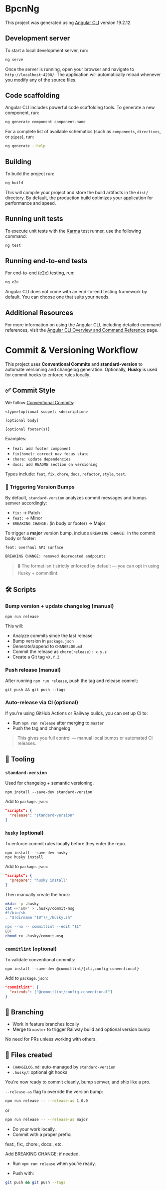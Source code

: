 # BpcnNg

This project was generated using [Angular CLI](https://github.com/angular/angular-cli) version 19.2.12.

## Development server

To start a local development server, run:

```bash
ng serve
```

Once the server is running, open your browser and navigate to `http://localhost:4200/`. The application will automatically reload whenever you modify any of the source files.

## Code scaffolding

Angular CLI includes powerful code scaffolding tools. To generate a new component, run:

```bash
ng generate component component-name
```

For a complete list of available schematics (such as `components`, `directives`, or `pipes`), run:

```bash
ng generate --help
```

## Building

To build the project run:

```bash
ng build
```

This will compile your project and store the build artifacts in the `dist/` directory. By default, the production build optimizes your application for performance and speed.

## Running unit tests

To execute unit tests with the [Karma](https://karma-runner.github.io) test runner, use the following command:

```bash
ng test
```

## Running end-to-end tests

For end-to-end (e2e) testing, run:

```bash
ng e2e
```

Angular CLI does not come with an end-to-end testing framework by default. You can choose one that suits your needs.

## Additional Resources

For more information on using the Angular CLI, including detailed command references, visit the [Angular CLI Overview and Command Reference](https://angular.dev/tools/cli) page.




# Commit & Versioning Workflow

This project uses **Conventional Commits** and **standard-version** to automate versioning and changelog generation. Optionally, **Husky** is used for commit hooks to enforce rules locally.

## ✅ Commit Style

We follow [Conventional Commits](https://www.conventionalcommits.org/):

```
<type>[optional scope]: <description>

[optional body]

[optional footer(s)]
```

Examples:

- `feat: add footer component`
- `fix(home): correct nav focus state`
- `chore: update dependencies`
- `docs: add README section on versioning`

Types include: `feat`, `fix`, `chore`, `docs`, `refactor`, `style`, `test`.

### 🔺 Triggering Version Bumps

By default, `standard-version` analyzes commit messages and bumps semver accordingly:

- `fix:` → Patch
- `feat:` → Minor
- `BREAKING CHANGE:` (in body or footer) → Major

To trigger a **major** version bump, include `BREAKING CHANGE:` in the commit body or footer:

```
feat: overhaul API surface

BREAKING CHANGE: removed deprecated endpoints
```

> 🔒 The format isn't strictly enforced by default — you can opt in using Husky + commitlint.

## 🛠 Scripts

### Bump version + update changelog (manual)

```
npm run release
```

This will:

- Analyze commits since the last release
- Bump version in `package.json`
- Generate/append to `CHANGELOG.md`
- Commit the release as `chore(release): x.y.z`
- Create a Git tag `vX.Y.Z`

### Push release (manual)

After running `npm run release`, push the tag and release commit:

```
git push && git push --tags
```

### Auto-release via CI (optional)

If you're using GitHub Actions or Railway builds, you can set up CI to:

- Run `npm run release` after merging to `master`
- Push the tag and changelog

> This gives you full control — manual local bumps or automated CI releases.

## 🧪 Tooling

### `standard-version`
Used for changelog + semantic versioning.

```
npm install --save-dev standard-version
```

Add to `package.json`:
```json
"scripts": {
  "release": "standard-version"
}
```

### `husky` (optional)
To enforce commit rules locally before they enter the repo.

```
npm install --save-dev husky
npx husky install
```

Add to `package.json`:
```json
"scripts": {
  "prepare": "husky install"
}
```

Then manually create the hook:

```bash
mkdir -p .husky
cat <<'EOF' > .husky/commit-msg
#!/bin/sh
. "$(dirname "$0")/_/husky.sh"

npx --no -- commitlint --edit "$1"
EOF
chmod +x .husky/commit-msg
```

### `commitlint` (optional)
To validate conventional commits:

```
npm install --save-dev @commitlint/{cli,config-conventional}
```

Add to `package.json`:
```json
"commitlint": {
  "extends": ["@commitlint/config-conventional"]
}
```

## 🔖 Branching

- Work in feature branches locally
- Merge to `master` to trigger Railway build and optional version bump

No need for PRs unless working with others.

## 📄 Files created
- `CHANGELOG.md`: auto-managed by `standard-version`
- `.husky/`: optional git hooks

You're now ready to commit cleanly, bump semver, and ship like a pro.





`--release-as` flag to override the version bump:

```bash
npm run release -- --release-as 1.0.0
```
or
```bash
npm run release -- --release-as major
```


- Do your work locally.
- Commit with a proper prefix:

feat:, fix:, chore:, docs:, etc.

Add BREAKING CHANGE: if needed.

- Run `npm run release` when you’re ready.

- Push with:

```bash
git push && git push --tags
```
